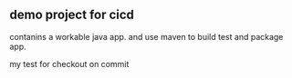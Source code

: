 ## demo project for cicd 
contanins a workable java app.
and use maven to build test and package app.

my test for checkout on commit
